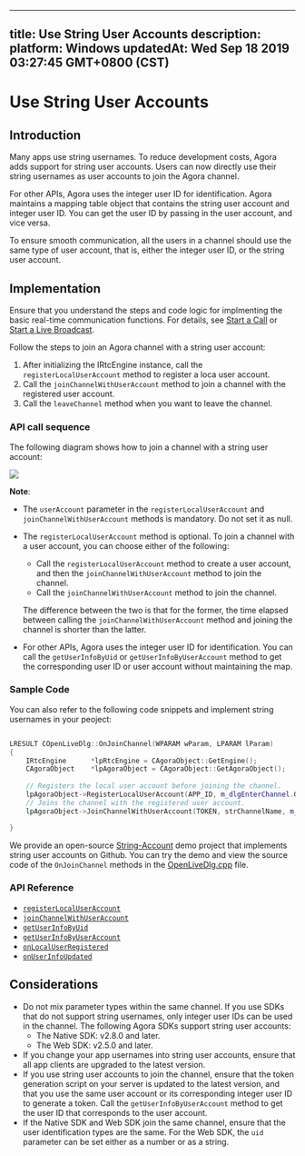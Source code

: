 
---
title: Use String User Accounts
description: 
platform: Windows
updatedAt: Wed Sep 18 2019 03:27:45 GMT+0800 (CST)
---
# Use String User Accounts
## Introduction
Many apps use string usernames. To reduce development costs, Agora adds support for string user accounts. Users can now directly use their string usernames as user accounts to join the Agora channel.

For other APIs, Agora uses the integer user ID for identification. Agora maintains a mapping table object that contains the string user account and integer user ID. You can get the user ID by passing in the user account, and vice versa.

To ensure smooth communication, all the users in a channel should use the same type of user account, that is, either the integer user ID, or the string user account.


## Implementation

Ensure that you understand the steps and code logic for implmenting the basic real-time communication functions. For details, see [Start a Call](../../en/Video/start_call_win.md) or [Start a Live Broadcast](../../en/Video/start_live_win.md).

Follow the steps to join an Agora channel with a string user account:

1. After initializing the IRtcEngine instance, call the `registerLocalUserAccount` method to register a loca user account.
2. Call the `joinChannelWithUserAccount` method to join a channel with the registered user account.
3. Call the `leaveChannel` method when you want to leave the channel.


### API call sequence

The following diagram shows how to join a channel with a string user account:

![](https://web-cdn.agora.io/docs-files/1568717548874)

**Note**:

- The `userAccount` parameter in the `registerLocalUserAccount` and `joinChannelWithUserAccount` methods is mandatory. Do not set it as null.

- The `registerLocalUserAccount` method is optional. To join a channel with a user account, you can choose either of the following:

  - Call the `registerLocalUserAccount` method to create a user account, and then the `joinChannelWithUserAccount` method to join the channel.
  - Call the `joinChannelWithUserAccount` method to join the channel.

  The difference between the two is that for the former, the time elapsed between calling the `joinChannelWithUserAccount` method and joining the channel is shorter than the latter.

- For other APIs, Agora uses the integer user ID for identification. You can call the  `getUserInfoByUid` or `getUserInfoByUserAccount` method to get the corresponding user ID or user account without maintaining the map.

### Sample Code

You can also refer to the following code snippets and implement string usernames in your peoject:

```C++

LRESULT COpenLiveDlg::OnJoinChannel(WPARAM wParam, LPARAM lParam)
{
	IRtcEngine		*lpRtcEngine = CAgoraObject::GetEngine();
	CAgoraObject	*lpAgoraObject = CAgoraObject::GetAgoraObject();
	
	// Registers the local user account before joining the channel.
	lpAgoraObject->RegisterLocalUserAccount(APP_ID, m_dlgEnterChannel.GetStringUid());
	// Joins the channel with the registered user account.
	lpAgoraObject->JoinChannelWithUserAccount(TOKEN, strChannelName, m_dlgEnterChannel.GetStringUid());

}
```

We provide an open-source [String-Account](https://github.com/AgoraIO/Advanced-Video/tree/master/String-Account) demo project that implements string user accounts on Github. You can try the demo and view the source code of the `OnJoinChannel` methods in the [OpenLiveDlg.cpp](https://github.com/AgoraIO/Advanced-Video/blob/master/String-Account/Agora-String-Account-Windows/OpenLive/OpenLiveDlg.cpp) file.

### API Reference

- [`registerLocalUserAccount`](https://docs.agora.io/en/Video/API%20Reference/cpp/classagora_1_1rtc_1_1_i_rtc_engine.html#a0d44b74ced4005ee86353c13186f870d)
- [`joinChannelWithUserAccount`](https://docs.agora.io/en/Video/API%20Reference/cpp/classagora_1_1rtc_1_1_i_rtc_engine.html#a14f8c308c6c57c55653552b939a8527a)
- [`getUserInfoByUid`](https://docs.agora.io/en/Video/API%20Reference/cpp/classagora_1_1rtc_1_1_i_rtc_engine.html#abf4572004e6ceb99ce0ff76a75c69d0b)
- [`getUserInfoByUserAccount`](https://docs.agora.io/en/Video/API%20Reference/cpp/classagora_1_1rtc_1_1_i_rtc_engine.html#a4f75984d3c5de5f6e3e4d8bd81e3b409)
- [`onLocalUserRegistered`](https://docs.agora.io/en/Video/API%20Reference/cpp/classagora_1_1rtc_1_1_i_rtc_engine_event_handler.html#a919404869f86412e1945c730e5219b20)
- [`onUserInfoUpdated`](https://docs.agora.io/en/Video/API%20Reference/cpp/classagora_1_1rtc_1_1_i_rtc_engine_event_handler.html#ad086cc4d8e5555cc75a0ab264c16d5ff)

## Considerations
- Do not mix parameter types within the same channel. If you use SDKs that do not support string usernames, only integer user IDs can be used in the channel. The following Agora SDKs support string user accounts:
  - The Native SDK: v2.8.0 and later.
  - The Web SDK: v2.5.0 and later.
- If you change your app usernames into string user accounts, ensure that all app clients are upgraded to the latest version.
- If you use string user accounts to join the channel, ensure that the token generation script on your server is updated to the latest version, and that you use the same user account or its corresponding integer user ID to generate a token. Call the `getUserInfoByUserAccount` method to get the user ID that corresponds to the user account.
- If the Native SDK and Web SDK join the same channel, ensure that the user identification types are the same. For the Web SDK, the `uid` parameter can be set either as a number or as a string.

